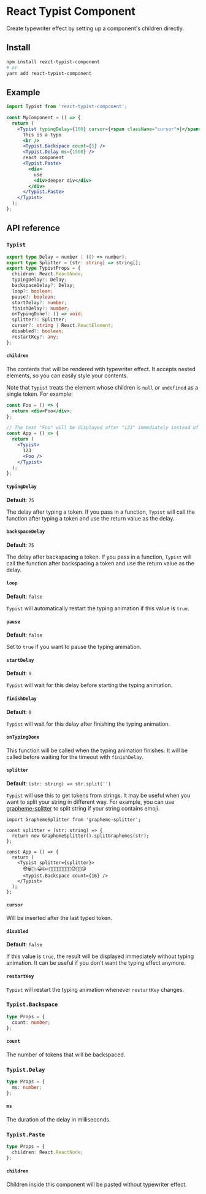 # React Typist Component

Create typewriter effect by setting up a component's children directly.

## Install

```bash
npm install react-typist-component
# or
yarn add react-typist-component
```

## Example

```jsx
import Typist from 'react-typist-component';

const MyComponent = () => {
  return (
    <Typist typingDelay={100} cursor={<span className="cursor">|</span>}>
      This is a typo
      <br />
      <Typist.Backspace count={5} />
      <Typist.Delay ms={1500} />
      react component
      <Typist.Paste>
        <div>
          use
          <div>deeper div</div>
        </div>
      </Typist.Paste>
    </Typist>
  );
};
```

## API reference

### `Typist`

```ts
export type Delay = number | (() => number);
export type Splitter = (str: string) => string[];
export type TypistProps = {
  children: React.ReactNode;
  typingDelay?: Delay;
  backspaceDelay?: Delay;
  loop?: boolean;
  pause?: boolean;
  startDelay?: number;
  finishDelay?: number;
  onTypingDone?: () => void;
  splitter?: Splitter;
  cursor?: string | React.ReactElement;
  disabled?: boolean;
  restartKey?: any;
};
```

#### `children`

The contents that will be rendered with typewriter effect. It accepts nested elements, so you can easily style your contents.

Note that `Typist` treats the element whose children is `null` or `undefined` as a single token. For example:

```jsx
const Foo = () => {
  return <div>Foo</div>;
};

// The text "Foo" will be displayed after "123" immediately instead of displayed seperately
const App = () => {
  return (
    <Typist>
      123
      <Foo />
    </Typist>
  );
};
```

#### `typingDelay`

**Default**: `75`

The delay after typing a token. If you pass in a function, `Typist` will call the function after typing a token and use the return value as the delay.

#### `backspaceDelay`

**Default**: `75`

The delay after backspacing a token. If you pass in a function, `Typist` will call the function after backspacing a token and use the return value as the delay.

#### `loop`

**Default**: `false`

`Typist` will automatically restart the typing animation if this value is `true`.

#### `pause`

**Default**: `false`

Set to `true` if you want to pause the typing animation.

#### `startDelay`

**Default**: `0`

`Typist` will wait for this delay before starting the typing animation.

#### `finishDelay`

**Default**: `0`

`Typist` will wait for this delay after finishing the typing animation.

#### `onTypingDone`

This function will be called when the typing animation finishes. It will be called before waiting for the timeout with `finishDelay`.

#### `splitter`

**Default**: `(str: string) => str.split('')`

`Typist` will use this to get tokens from strings. It may be useful when you want to split your string in different way. For example, you can use [grapheme-splitter](https://github.com/orling/grapheme-splitter) to split string if your string contains emoji.

```tsx
import GraphemeSplitter from 'grapheme-splitter';

const splitter = (str: string) => {
  return new GraphemeSplitter().splitGraphemes(str);
};

const App = () => {
  return (
    <Typist splitter={splitter}>
      😎🗑🥵⚠😀👍✌👨‍👨‍👧‍👦📏💡🚀🎂😓🎈💕😘
      <Typist.Backspace count={16} />
    </Typist>
  );
};
```

#### `cursor`

Will be inserted after the last typed token.

#### `disabled`

**Default**: `false`

If this value is `true`, the result will be displayed immediately without typing animation. It can be useful if you don't want the typing effect anymore.

#### `restartKey`

`Typist` will restart the typing animation whenever `restartKey` changes.

### `Typist.Backspace`

```ts
type Props = {
  count: number;
};
```

#### `count`

The number of tokens that will be backspaced.

### `Typist.Delay`

```ts
type Props = {
  ms: number;
};
```

#### `ms`

The duration of the delay in milliseconds.

### `Typist.Paste`

```ts
type Props = {
  children: React.ReactNode;
};
```

#### `children`

Children inside this component will be pasted without typewriter effect.
